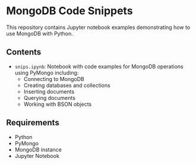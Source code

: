 # MongoDB Code Snippets

This repository contains Jupyter notebook examples demonstrating how to use MongoDB with Python.

## Contents

- `snips.ipynb`: Notebook with code examples for MongoDB operations using PyMongo including:
  - Connecting to MongoDB
  - Creating databases and collections
  - Inserting documents
  - Querying documents
  - Working with BSON objects

## Requirements

- Python
- PyMongo
- MongoDB instance
- Jupyter Notebook
